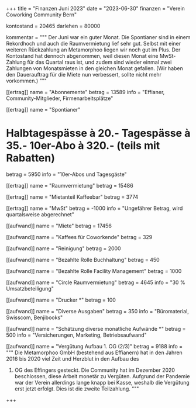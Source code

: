 +++
title = "Finanzen Juni 2023"
date = "2023-06-30"
finanzen = "Verein Coworking Community Bern"

kontostand = 20465
darlehen = 80000

kommentar = """
Der Juni war ein guter Monat. Die Spontianer sind in einem Rekordhoch und auch die Raumvermietung lief sehr gut. 
Selbst mit einer weiteren Rückzahlung an Metamorphoo liegen wir noch gut im Plus. Der Kontostand hat dennoch abgenommen,
weil diesen Monat eine MwSt-Zahlung für das Quartal raus ist, und zudem sind wieder einmal zwei Zahlungen von Monatsmieten 
in den gleichen Monat gefallen. (Wir haben den Dauerauftrag für die Miete nun verbessert, sollte nicht mehr vorkommen.)
"""

[[ertrag]]
name = "Abonnemente"
betrag = 13589
info = "Effianer, Community-Mitglieder, Firmenarbeitsplätze"

[[ertrag]]
name = "Spontianer"
#  Halbtagespässe à 20.-   Tagespässe à 35.-   10er-Abo à 320.-  (teils mit Rabatten)
betrag = 5950 
info = "10er-Abos und Tagesgäste"

[[ertrag]]
name = "Raumvermietung"
betrag = 15486

[[ertrag]]
name = "Mietanteil Kaffeebar"
betrag = 3774

[[ertrag]]
name = "MwSt"
betrag = -1000
info = "Ungefährer Betrag, wird quartalsweise abgerechnet"


[[aufwand]]
name = "Miete"
betrag = 17456

[[aufwand]]
name = "Kaffees für Coworkende"
betrag = 329

[[aufwand]]
name = "Reinigung"
betrag = 2000

[[aufwand]]
name = "Bezahlte Rolle Buchhaltung"
betrag = 450

[[aufwand]]
name = "Bezahlte Rolle Facility Management"
betrag = 1000

[[aufwand]]
name = "Circle Raumvermietung"
betrag = 4645 
info = "30 % Umsatzbeteiligung"

[[aufwand]]
name = "Drucker *"
betrag = 100

[[aufwand]]
name = "Diverse Ausgaben"
betrag = 350
info = "Büromaterial, Swisscom, Benjibooks"

[[aufwand]]
name = "Schätzung diverse monatliche Aufwände *"
betrag = 500
info = "Versicherungen, Marketing, Betriebsaufwand"

[[aufwand]]
name = "Vergütung Aufbau 1. OG (2/3)"
betrag = 9188
info = """
Die Metamorphoo GmbH (bestehend aus Effianern) hat in den Jahren 2016 bis 2020 viel Zeit und Herzblut in den Aufbau des 
1. OG des Effingers gesteckt. Die Community hat im Dezember 2020 beschlossen, diese Arbeit monetär zu Vergüten. 
Aufgrund der Pandemie war der Verein allerdings lange knapp bei Kasse, weshalb die Vergütung erst jetzt erfolgt. 
Dies ist die zweite Teilzahlung.
"""         

+++
